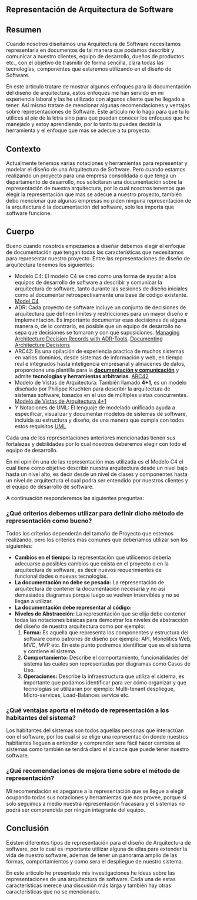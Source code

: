 ## Representación de Arquitectura de Software



## Resumen

Cuando nosotros diseñamos una Arquitectura de Software necesitamos representarla en documentos de tal manera que podamos describir y comunicar a nuestro clientes, equipo de desarrollo, dueños de productos etc.,  con el objetivo de trasmitir de forma sencilla, clara todas las tecnologías, componentes que estaremos utilizando en el diseño de Software.

En este articulo tratare de mostrar algunos enfoques para la documentación del diseño de arquitectura, estos enfoques me han servido en mi experiencia laboral y las he utilizado con algunos cliente que he llegado a tener. Así mismo tratare de mencionar algunas recomendaciones y ventajas sobre representaciones de Software. Este articulo no lo hago para que tu lo utilices al pie de la letra sino para que puedan conocer los enfoques que he manejado y estoy aprendiendo, por lo tanto tu puedes decidir la herramienta y el enfoque que mas se adecue a tu proyecto. 

## Contexto

Actualmente tenemos varias notaciones y herramientas para representar y modelar el diseño de una Arquitectura de Software. Pero cuando estamos realizando un proyecto para una empresa consolidada o que tenga un departamento de desarrollo, nos solicitaran una documentación sobre la representación de nuestra arquitectura, por lo cual nosotros tenemos que elegir la representación que mas se adecue a nuestro proyecto, también debo mencionar que algunas empresas no piden ninguna representación de la arquitectura ó la documentación del software, solo les importa que software funcione. 

## Cuerpo

Bueno cuando nosotros empezamos a diseñar debemos elegir el enfoque de documentación que tengan todas las características que necesitamos para representar nuestro proyecto.  Entre las representaciones de diseño de arquitectura tenemos los siguientes:

- Modelo C4: El modelo C4 se creó como una forma de ayudar a los equipos de desarrollo de software a describir y comunicar la arquitectura de software, tanto durante las sesiones de diseño iniciales como al documentar retrospectivamente una base de código existente. [Model C4](https://c4model.com/)
- ADR: Cada proyecto de software incluye un conjunto de decisiones de arquitectura que definen límites y restricciones para un mayor diseño e implementación. Es importante documentar esas decisiones de alguna manera o, de lo contrario, es posible que un equipo de desarrollo no sepa qué decisiones se tomaron y con qué suposiciones. [Managing Architecture Decision Records with ADR-Tools](https://www.hascode.com/2018/05/managing-architecture-decision-records-with-adr-tools/), [Documenting Architecture Decisions](https://cognitect.com/blog/2011/11/15/documenting-architecture-decisions)
- ARC42: Es una opilación de experiencia practica de muchos sistemas en varios dominios, desde sistemas de información y web, en tiempo real e integrados hasta inteligencia empresarial y almacenes de datos, proporciona una plantilla para la [**documentación y comunicación**](https://www.notion.so/Arc42-Notion-Template-b3662172ccec40e69a9c3d64ef2c6223) y admite **tecnologías y herramientas arbitrarias**. [ARC42](https://arc42.org/)
- Modelo de Vistas de Arquitectura: También llamado **4+1**, es un modelo diseñado por Philippe Kruchten para describir la arquitectura de sistemas software, basados en el uso de múltiples vistas concurrentes. [Modelo de Vistas de Arquitectura 4+1](https://es.wikipedia.org/wiki/Modelo_de_Vistas_de_Arquitectura_4%2B1)
-  Y Notaciones de UML: El lenguaje de modelado unificado ayuda a especificar, visualizar y documentar modelos de sistemas de software, incluida su estructura y diseño, de una manera que cumpla con todos estos requisitos [UML](https://www.uml.org/what-is-uml.htm)

Cada una de los representaciones anteriores mencionadas tienen sus fortalezas y debilidades por lo cual nosotros deberemos elegir con todo el equipo de desarrollo.

En mi opinión una de las representación mas utilizada es el Modelo C4 el cual tiene como objetivo describir nuestra arquitectura desde un nivel bajo hasta un nivel alto, es decir desde un nivel de clases y componentes hasta un nivel de arquitectura el cual podra ser entendido por nuestros clientes y el equipo de desarrollo de software.

A continuación responderemos las siguientes preguntas:

### ¿Qué criterios debemos utilizar para definir dicho método de representación como bueno?

Todos los criterios dependerán del tamaño de Proyecto que estemos realizando, pero los criterios mas comunes que deberíamos utilizar son los siguientes:

- **Cambios en el tiempo:** la representación que utilicemos debería adecuarse a posibles cambios que exista en el proyecto o en la arquitectura de software, es decir nuevos requerimientos de funcionalidades o nuevas tecnologías.
- **La documentación no debe se pesada:** La representación de arquitectura de contener la  documentación  necesaria y no así demasiados diagramas porque luego se vuelven inservibles y no se llegan a utilizar.
- **La documentación debe representar al código:**  
- **Niveles de Abstracción:** La representación que se elija debe contener todas las notaciones básicas para  demostrar los niveles de abstracción del diseño de nuestra arquitectura como por ejemplo:
  1. **Forma:**  Es aquella que representa los componentes y estructura del software como patrones de diseño por ejemplo: API, Monolitics Web, MVC, MVP etc. En este punto podremos identificar que es el sistema y contiene el sistema.
  2. **Comportamiento:** Describe el comportamiento, funcionalidades del sistema las cuales son representadas por diagramas como Casos de Uso. 
  3. **Operaciones:** Describe la infraestructura que utiliza el sistema, es importante que podamos identificar para ver cómo organizar y que tecnologías se utilizaran por ejemplo: Multi-tenant despliegue, Micro-services, Load-Balances service etc.

### ¿Qué ventajas aporta el método de representación a los habitantes del sistema?

Los habitantes del sistemas son todos aquellas personas que interactúan con el software, por los cual si se elige una  representación donde nuestros habitantes lleguen a entender y comprender sera fácil hacer cambios al sistemas como también se tendrá claro el alcance que puede tener nuestro software. 

### ¿Qué recomendaciones de mejora tiene sobre el método de representación?

Mi recomendación es apegarse a la representación que se llegue a elegir ocupando todas sus notaciones y herramientas que nos provee, porque si solo seguimos a medio nuestra representación fracasara y el sistemas no podrá  ser comprendida por ningún  integrante del equipo.



## Conclusión 

Existen diferentes tipos de representación para el diseño de Arquitectura de software, por lo cual es importante utilizar alguna de ellas para extender la vida de nuestro software, ademas de tener un panorama amplio de las formas, comportamientos y como sera el despliegue de nuestro sistema.

En este articulo he presentado mis investigaciones he ideas sobre las representaciones de una arquitectura de software. Cada una de estas características merece una discusión más larga y también hay otras características que no se mencionado. 



 